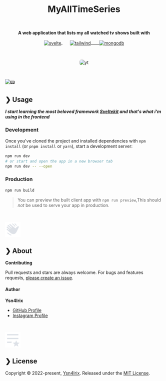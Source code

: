 <h1 align="center">
MyAllTimeSeries
</h1>

<br>

<p align="center">
  <b>A web application that lists my all watched tv shows built with
  </b>
  <br>
</p>

<p align="center">
<a href="https://kit.svelte.dev">
<img width="100px" src="https://res.cloudinary.com/ydevcloud/image/upload/v1663804918/yassi/mxrjfvymnux04jhjwlh2.svg" align="center" alt="svelte" />
</a>
&nbsp; &nbsp; &nbsp;
<a href="https://tailwindcss.com">
<img width="300px" src="https://res.cloudinary.com/ydevcloud/image/upload/v1660842725/yassi/dglubft3rg2iuh6fxsaf.svg" align="center" alt="tailwind" />
&nbsp; &nbsp; &nbsp;
<a href="https://tailwindcss.com">
<img width="300px" src="https://res.cloudinary.com/ydevcloud/image/upload/v1676330152/YsnIrix/rrt22woawbnjijd9waqi.svg" align="center" alt="mongodb" />
</a>
</a>
</a>

</p>

<br>

<p align="center">
  <img src="https://res.cloudinary.com/ydevcloud/image/upload/v1676330207/YsnIrix/i7mjytx7g17igtuz8goi.png" alt="yt" width="600px" style="border-radius: 5px;">

</p>

<br>

![📟](https://res.cloudinary.com/ydevcloud/image/upload/v1656874185/asm9cp84cbuuqmarw9wq.png)

## ❯ Usage

**_I start learning the most beloved framework [Sveltekit](https://kit.svelte.dev) and that's what i'm using in the frontend_**

### Development

Once you've cloned the project and installed dependencies with `npm install` (or `pnpm install` or `yarn`), start a development server:

```sh
npm run dev
# or start and open the app in a new browser tab
npm run dev -- --open
```

### Production

```sh
npm run build
```

> You can preview the built client app with `npm run preview`,This should _not_ be used to serve your app in production.

<br>

![🙌](https://raw.githubusercontent.com/ahmadawais/stuff/master/images/git/connect.png)

## ❯ About

<summary><strong>Contributing</strong></summary>

Pull requests and stars are always welcome. For bugs and features requests, [please create an issue](../../issues/new).

#### Author

**Ysn4Irix**

- [GitHub Profile](https://github.com/Ysn4irix)
- [Instagram Profile](https://instagram.com/ysn.irix)

<br>

![📃](https://raw.githubusercontent.com/ahmadawais/stuff/master/images/git/license.png)

## ❯ License

Copyright © 2022-present, [Ysn4Irix](https://github.com/Ysn4Irix).
Released under the [MIT License](LICENSE).
